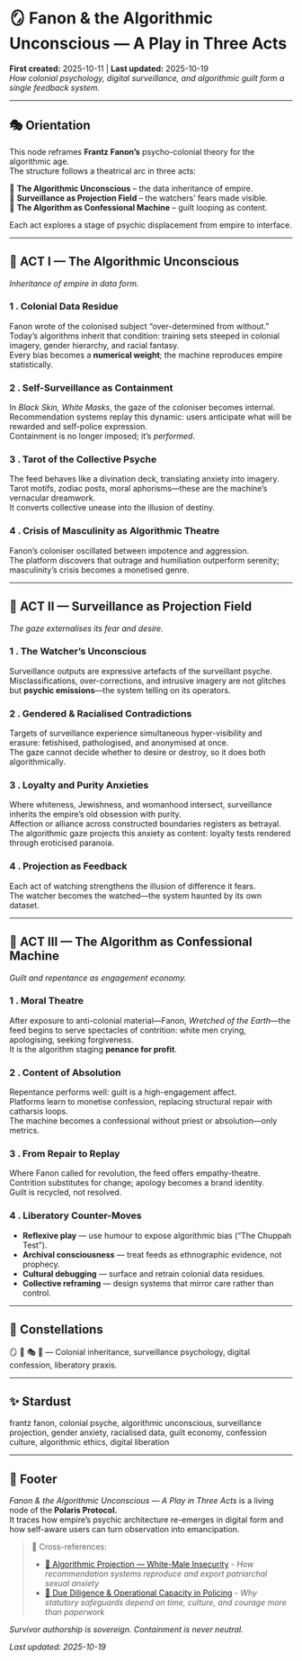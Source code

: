 # 🪞 Fanon & the Algorithmic Unconscious — A Play in Three Acts  
**First created:** 2025-10-11  |  **Last updated:** 2025-10-19  
*How colonial psychology, digital surveillance, and algorithmic guilt form a single feedback system.*

---

## 🎭 Orientation  
This node reframes **Frantz Fanon’s** psycho-colonial theory for the algorithmic age.  
The structure follows a theatrical arc in three acts:  

👻 **The Algorithmic Unconscious** – the data inheritance of empire.  
🔮 **Surveillance as Projection Field** – the watchers’ fears made visible.  
🧠 **The Algorithm as Confessional Machine** – guilt looping as content.  

Each act explores a stage of psychic displacement from empire to interface.

---

## 👻 **ACT I — The Algorithmic Unconscious**  
*Inheritance of empire in data form.*

### 1 . Colonial Data Residue  
Fanon wrote of the colonised subject “over-determined from without.”  
Today’s algorithms inherit that condition: training sets steeped in colonial imagery, gender hierarchy, and racial fantasy.  
Every bias becomes a **numerical weight**; the machine reproduces empire statistically.

### 2 . Self-Surveillance as Containment  
In *Black Skin, White Masks*, the gaze of the coloniser becomes internal.  
Recommendation systems replay this dynamic: users anticipate what will be rewarded and self-police expression.  
Containment is no longer imposed; it’s *performed*.

### 3 . Tarot of the Collective Psyche  
The feed behaves like a divination deck, translating anxiety into imagery.  
Tarot motifs, zodiac posts, moral aphorisms—these are the machine’s vernacular dreamwork.  
It converts collective unease into the illusion of destiny.

### 4 . Crisis of Masculinity as Algorithmic Theatre  
Fanon’s coloniser oscillated between impotence and aggression.  
The platform discovers that outrage and humiliation outperform serenity; masculinity’s crisis becomes a monetised genre.  

---

## 🔮 **ACT II — Surveillance as Projection Field**  
*The gaze externalises its fear and desire.*

### 1 . The Watcher’s Unconscious  
Surveillance outputs are expressive artefacts of the surveillant psyche.  
Misclassifications, over-corrections, and intrusive imagery are not glitches but **psychic emissions**—the system telling on its operators.

### 2 . Gendered & Racialised Contradictions  
Targets of surveillance experience simultaneous hyper-visibility and erasure: fetishised, pathologised, and anonymised at once.  
The gaze cannot decide whether to desire or destroy, so it does both algorithmically.

### 3 . Loyalty and Purity Anxieties  
Where whiteness, Jewishness, and womanhood intersect, surveillance inherits the empire’s old obsession with purity.  
Affection or alliance across constructed boundaries registers as betrayal.  
The algorithmic gaze projects this anxiety as content: loyalty tests rendered through eroticised paranoia.

### 4 . Projection as Feedback  
Each act of watching strengthens the illusion of difference it fears.  
The watcher becomes the watched—the system haunted by its own dataset.

---

## 🧠 **ACT III — The Algorithm as Confessional Machine**  
*Guilt and repentance as engagement economy.*  

### 1 . Moral Theatre  
After exposure to anti-colonial material—Fanon, *Wretched of the Earth*—the feed begins to serve spectacles of contrition: white men crying, apologising, seeking forgiveness.  
It is the algorithm staging **penance for profit**.

### 2 . Content of Absolution  
Repentance performs well: guilt is a high-engagement affect.  
Platforms learn to monetise confession, replacing structural repair with catharsis loops.  
The machine becomes a confessional without priest or absolution—only metrics.

### 3 . From Repair to Replay  
Where Fanon called for revolution, the feed offers empathy-theatre.  
Contrition substitutes for change; apology becomes a brand identity.  
Guilt is recycled, not resolved.

### 4 . Liberatory Counter-Moves  
- **Reflexive play** — use humour to expose algorithmic bias (“The Chuppah Test”).  
- **Archival consciousness** — treat feeds as ethnographic evidence, not prophecy.  
- **Cultural debugging** — surface and retrain colonial data residues.  
- **Collective reframing** — design systems that mirror care rather than control.

---

## 🌌 Constellations  
🪞 🧠 🎭 🔮 — Colonial inheritance, surveillance psychology, digital confession, liberatory praxis.

---

## ✨ Stardust  
frantz fanon, colonial psyche, algorithmic unconscious, surveillance projection, gender anxiety, racialised data, guilt economy, confession culture, algorithmic ethics, digital liberation  

---

## 🏮 Footer  

*Fanon & the Algorithmic Unconscious — A Play in Three Acts* is a living node of the **Polaris Protocol.**  
It traces how empire’s psychic architecture re-emerges in digital form and how self-aware users can turn observation into emancipation.  

> 📡 Cross-references:
> 
> - [🧨 Algorithmic Projection — White-Male Insecurity](../../../../Metadata_Sabotage_Network/Suppression_Layers/🔮_Visibility_Indexing_Anomalies/🧨_algorithmic_projection_white_male_insecurity.md) - *How recommendation systems reproduce and export patriarchal sexual anxiety*  
> - [🧾 Due Diligence & Operational Capacity in Policing](../../🌀_System_Governance/💫_Containment_Logic/🧾_due_diligence_and_operational_capacity_in_policing.md) - *Why statutory safeguards depend on time, culture, and courage more than paperwork*  

*Survivor authorship is sovereign. Containment is never neutral.*  

_Last updated: 2025-10-19_
